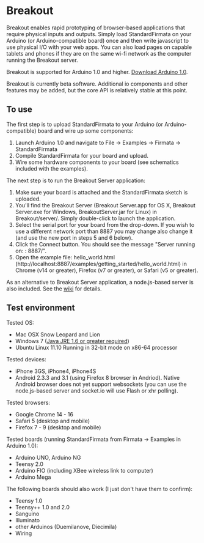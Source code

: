 Breakout
===

Breakout enables rapid prototyping of browser-based applications that require physical inputs and outputs. Simply load StandardFirmata on your Arduino (or Arduino-compatible board) once and then write javascript to use physical I/O with your web apps. You can also load pages on capable tablets and phones if they are on the same wi-fi network as the computer running the Breakout server.

Breakout is supported for Arduino 1.0 and higher. [Download Arduino 1.0](http://arduino.cc/en/Main/Software).

Breakout is currently beta software. Additional io components and other features may be added, but the core API is relatively stable at this point.

To use
---

The first step is to upload StandardFirmata to your Arduino (or Arduino-compatible) board and wire up some components:

1. Launch Arduino 1.0 and navigate to File -> Examples -> Firmata -> StandardFirmata
2. Compile StandardFirmata for your board and upload.
3. Wire some hardware components to your board (see schematics included with the examples).

The next step is to run the Breakout Server application:

1. Make sure your board is attached and the StandardFirmata sketch is uploaded. 
2. You'll find the Breakout Server (Breakout Server.app for OS X, Breakout Server.exe for Windows, BreakoutServer.jar for Linux) in Breakout/server/. Simply double-click to launch the application.
3. Select the serial port for your board from the drop-down. If you wish to use a different network port than 8887 you may change also change it (and use the new port in steps 5 and 6 below).
4. Click the Connect button. You should see the message "Server running on: <your server name>: 8887/".
5. Open the example file: hello_world.html (http://localhost:8887/examples/getting_started/hello_world.html) in Chrome (v14 or greater), Firefox (v7 or greater), or Safari (v5 or greater).

As an alternative to Breakout Server application, a node.js-based server is also included. See the [wiki](https://github.com/soundanalogous/Breakout/wiki/Using-the-node.js-server) for details.  


Test environment
---

Tested OS:

- Mac OSX Snow Leopard and Lion
- Windows 7 ([Java JRE 1.6 or greater required](http://www.java.com/en/download/index.jsp))
- Ubuntu Linux 11.10 Running in 32-bit mode on x86-64 processor

Tested devices:

- iPhone 3GS, iPhone4, iPhone4S
- Android 2.3.3 and 3.1 (using Firefox 8 browser in Andriod). Native Android browser does not yet support websockets (you can use the node.js-based server and socket.io will use Flash or xhr polling).

Tested browsers:

- Google Chrome 14 - 16
- Safari 5 (desktop and mobile)
- Firefox 7 - 9 (desktop and mobile)

Tested boards (running StandardFirmata from Firmata -> Examples in Arduino 1.0):

- Arduino UNO, Arduino NG
- Teensy 2.0
- Arduino FIO (including XBee wireless link to computer)
- Arduino Mega

The following boards should also work (I just don't have them to confirm):

- Teensy 1.0
- Teensy++ 1.0 and 2.0
- Sanguino
- Illuminato
- other Arduinos (Duemilanove, Diecimila)
- Wiring
